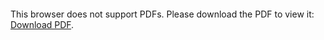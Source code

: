 <object data="christ-in-song/CIS1908pdfs/850.pdf" type="application/pdf" width="100%" height="1024px">
    <embed src="christ-in-song/CIS1908pdfs/850.pdf">
        <p>This browser does not support PDFs. Please download the PDF to view it: <a href="christ-in-song/CIS1908pdfs/850.pdf">Download PDF</a>.</p>
    </embed>
</object>

